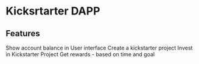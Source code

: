 # Kicksrtarter DAPP

## Features
Show account balance in User interface
Create a kickstarter project
Invest in Kickstarter Project
Get rewards - based on time and goal